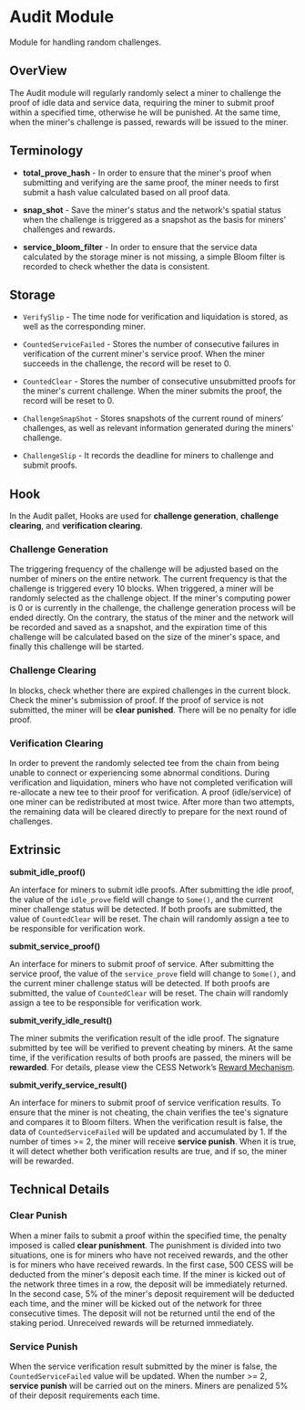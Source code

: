 # Audit Module

Module for handling random challenges.

## OverView

The Audit module will regularly randomly select a miner to challenge the proof of idle data and service data, requiring the miner to submit proof within a specified time, otherwise he will be punished. At the same time, when the miner's challenge is passed, rewards will be issued to the miner.

## Terminology

* **total_prove_hash** - In order to ensure that the miner's proof when submitting and verifying are the same proof, the miner needs to first submit a hash value calculated based on all proof data.

* **snap_shot** - Save the miner's status and the network's spatial status when the challenge is triggered as a snapshot as the basis for miners' challenges and rewards.

* **service_bloom_filter** - In order to ensure that the service data calculated by the storage miner is not missing, a simple Bloom filter is recorded to check whether the data is consistent.

## Storage

* `VerifySlip` - The time node for verification and liquidation is stored, as well as the corresponding miner.

* `CountedServiceFailed` - Stores the number of consecutive failures in verification of the current miner's service proof. When the miner succeeds in the challenge, the record will be reset to 0.

* `CountedClear` - Stores the number of consecutive unsubmitted proofs for the miner's current challenge. When the miner submits the proof, the record will be reset to 0.

* `ChallengeSnapShot` - Stores snapshots of the current round of miners’ challenges, as well as relevant information generated during the miners’ challenge.

* `ChallengeSlip` - It records the deadline for miners to challenge and submit proofs.

## Hook

In the Audit pallet, Hooks are used for **challenge generation**, **challenge clearing**, and **verification clearing**.

### Challenge Generation

The triggering frequency of the challenge will be adjusted based on the number of miners on the entire network. The current frequency is that the challenge is triggered every 10 blocks. When triggered, a miner will be randomly selected as the challenge object. If the miner's computing power is 0 or is currently in the challenge, the challenge generation process will be ended directly. On the contrary, the status of the miner and the network will be recorded and saved as a snapshot, and the expiration time of this challenge will be calculated based on the size of the miner's space, and finally this challenge will be started.

### Challenge Clearing

In blocks, check whether there are expired challenges in the current block. Check the miner's submission of proof. If the proof of service is not submitted, the miner will be **clear punished**. There will be no penalty for idle proof.

### Verification Clearing

In order to prevent the randomly selected tee from the chain from being unable to connect or experiencing some abnormal conditions. During verification and liquidation, miners who have not completed verification will re-allocate a new tee to their proof for verification. A proof (idle/service) of one miner can be redistributed at most twice. After more than two attempts, the remaining data will be cleared directly to prepare for the next round of challenges.

## Extrinsic

**submit_idle_proof()**

An interface for miners to submit idle proofs. After submitting the idle proof, the value of the `idle_prove` field will change to `Some()`, and the current miner challenge status will be detected. If both proofs are submitted, the value of `CountedClear` will be reset. The chain will randomly assign a tee to be responsible for verification work.

**submit_service_proof()**

An interface for miners to submit proof of service. After submitting the service proof, the value of the `service_prove` field will change to `Some()`, and the current miner challenge status will be detected. If both proofs are submitted, the value of `CountedClear` will be reset. The chain will randomly assign a tee to be responsible for verification work.

**submit_verify_idle_result()**

The miner submits the verification result of the idle proof. The signature submitted by tee will be verified to prevent cheating by miners. At the same time, if the verification results of both proofs are passed, the miners will be **rewarded**. For details, please view the CESS Network’s [Reward Mechanism](https://docs.cess.cloud/core/storage-miner/reward).

**submit_verify_service_result()**

An interface for miners to submit proof of service verification results. To ensure that the miner is not cheating, the chain verifies the tee's signature and compares it to Bloom filters. When the verification result is false, the data of `CountedServiceFailed` will be updated and accumulated by 1. If the number of times >= 2, the miner will receive **service punish**. When it is true, it will detect whether both verification results are true, and if so, the miner will be rewarded.

## Technical Details

### Clear Punish

When a miner fails to submit a proof within the specified time, the penalty imposed is called **clear punishment**. The punishment is divided into two situations, one is for miners who have not received rewards, and the other is for miners who have received rewards. In the first case, 500 CESS will be deducted from the miner's deposit each time. If the miner is kicked out of the network three times in a row, the deposit will be immediately returned. In the second case, 5% of the miner's deposit requirement will be deducted each time, and the miner will be kicked out of the network for three consecutive times. The deposit will not be returned until the end of the staking period. Unreceived rewards will be returned immediately.

### Service Punish

When the service verification result submitted by the miner is false, the `CountedServiceFailed` value will be updated. When the number >= 2, **service punish** will be carried out on the miners. Miners are penalized 5% of their deposit requirements each time.